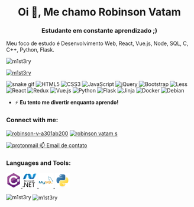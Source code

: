 <h1 align="center">Oi 👋, Me chamo Robinson Vatam</h1>
<h3 align="center">Estudante em constante aprendizado ;)</h3>
<p> Meu foco de estudo é Desenvolvimento Web, React, Vue.js, Node, SQL, C, C++, Python, Flask.</p>
<p align="left"> <img src="https://komarev.com/ghpvc/?username=m1st3ry&label=Profile%20views&color=0e75b6&style=flat" alt="m1st3ry" /> </p>

<p align="left"> <a href="https://github.com/ryo-ma/github-profile-trophy"><img src="https://github-profile-trophy.vercel.app/?username=m1st3ry" alt="m1st3ry" /></a> </p>

![snake gif](https://github.com/m1st3ry/m1st3ry/blob/output/github-contribution-grid-snake.svg)
![HTML5](https://img.shields.io/badge/html5-%23E34F26.svg?style=for-the-badge&logo=html5&logoColor=white)
![CSS3](https://img.shields.io/badge/css3-%231572B6.svg?style=for-the-badge&logo=css3&logoColor=white)
![JavaScript](https://img.shields.io/badge/javascript-%23323330.svg?style=for-the-badge&logo=javascript&logoColor=%23F7DF1E)
![jQuery](https://img.shields.io/badge/jquery-%230769AD.svg?style=for-the-badge&logo=jquery&logoColor=white)
![Bootstrap](https://img.shields.io/badge/bootstrap-%23563D7C.svg?style=for-the-badge&logo=bootstrap&logoColor=white)
![Less](https://img.shields.io/badge/less-2B4C80?style=for-the-badge&logo=less&logoColor=white)
![React](https://img.shields.io/badge/react-%2320232a.svg?style=for-the-badge&logo=react&logoColor=%2361DAFB)
![Redux](https://img.shields.io/badge/redux-%23593d88.svg?style=for-the-badge&logo=redux&logoColor=white)
![Vue.js](https://img.shields.io/badge/vuejs-%2335495e.svg?style=for-the-badge&logo=vuedotjs&logoColor=%234FC08D)
![Python](https://img.shields.io/badge/python-3670A0?style=for-the-badge&logo=python&logoColor=ffdd54)
![Flask](https://img.shields.io/badge/flask-%23000.svg?style=for-the-badge&logo=flask&logoColor=white)
![Jinja](https://img.shields.io/badge/jinja-white.svg?style=for-the-badge&logo=jinja&logoColor=black)
![Docker](https://img.shields.io/badge/docker-%230db7ed.svg?style=for-the-badge&logo=docker&logoColor=white)
![Debian](https://img.shields.io/badge/Debian-D70A53?style=for-the-badge&logo=debian&logoColor=white)

  - ⚡  **Eu tento me <span>divertir</span> enquanto aprendo!**

<h3 align="left">Connect with me:</h3>
<p align="left">
<a href="https://www.linkedin.com/in/robinsonvatam/" target="blank"><img align="center" src="https://raw.githubusercontent.com/rahuldkjain/github-profile-readme-generator/master/src/images/icons/Social/linked-in-alt.svg" alt="robinson-v-a301ab200" height="30" width="40" /></a>
<a href="https://www.facebook.com/rvatam/" target="blank"><img align="center" src="https://raw.githubusercontent.com/rahuldkjain/github-profile-readme-generator/master/src/images/icons/Social/facebook.svg" alt="robinson vatam s" height="30" width="40" /></a>
</p>
  
<a href="mailto:robinson.vatam@protonamil.com">
<img scr="https://img.shields.io/badge/ProtonMail-8B89CC?style=for-the-badge&logo=protonmail&logoColor=white" alt="protonmail" width="40" height="40"/>
    📫 Email de contato
</a>

<h3 align="left">Languages and Tools:</h3>
<p align="left"> <a href="https://www.w3schools.com/cs/" target="_blank"> <img src="https://raw.githubusercontent.com/devicons/devicon/master/icons/csharp/csharp-original.svg" alt="csharp" width="40" height="40"/> </a> <a href="https://dotnet.microsoft.com/" target="_blank"> <img src="https://raw.githubusercontent.com/devicons/devicon/master/icons/dot-net/dot-net-original-wordmark.svg" alt="dotnet" width="40" height="40"/> </a> <a href="https://www.mysql.com/" target="_blank"> <img src="https://raw.githubusercontent.com/devicons/devicon/master/icons/mysql/mysql-original-wordmark.svg" alt="mysql" width="40" height="40"/> </a> <a href="https://www.python.org" target="_blank"> <img src="https://raw.githubusercontent.com/devicons/devicon/master/icons/python/python-original.svg" alt="python" width="40" height="40"/> </a> </p>

<p><img align="left" src="https://github-readme-stats.vercel.app/api/top-langs?username=m1st3ry&show_icons=true&locale=en&layout=compact" alt="m1st3ry" /></p>

<p>&nbsp;<img align="center" src="https://github-readme-stats.vercel.app/api?username=m1st3ry&show_icons=true&locale=en" alt="m1st3ry" /></p>

